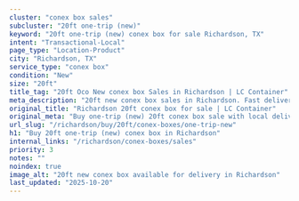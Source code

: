 ```yaml
---
cluster: "conex box sales"
subcluster: "20ft one-trip (new)"
keyword: "20ft one-trip (new) conex box for sale Richardson, TX"
intent: "Transactional-Local"
page_type: "Location-Product"
city: "Richardson, TX"
service_type: "conex box"
condition: "New"
size: "20ft"
title_tag: "20ft Oco New conex box Sales in Richardson | LC Container"
meta_description: "20ft new conex box sales in Richardson. Fast delivery, competitive pricing. Serving conex boxes area. Quote ID: UB1. Call (214) 524-4168 for your free quote today."
original_title: "Richardson 20ft conex box for sale | LC Container"
original_meta: "Buy one-trip (new) 20ft conex box sale with local delivery in Richardson, TX. LC Container — local Since 2003. Request a fast quote today."
url_slug: "/richardson/buy/20ft/conex-boxes/one-trip-new"
h1: "Buy 20ft one-trip (new) conex box in Richardson"
internal_links: "/richardson/conex-boxes/sales"
priority: 3
notes: ""
noindex: true
image_alt: "20ft new conex box available for delivery in Richardson"
last_updated: "2025-10-20"
---
```


<!-- TODO: Add unique city/inventory copy, images, and internal links here. -->
